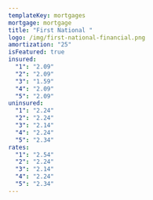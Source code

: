 ```yaml
---
templateKey: mortgages
mortgage: mortgage
title: "First National "
logo: /img/first-national-financial.png
amortization: "25"
isFeatured: true
insured:
  "1": "2.09"
  "2": "2.09"
  "3": "1.59"
  "4": "2.09"
  "5": "2.09"
uninsured:
  "1": "2.24"
  "2": "2.24"
  "3": "2.14"
  "4": "2.24"
  "5": "2.34"
rates:
  "1": "2.54"
  "2": "2.24"
  "3": "2.14"
  "4": "2.24"
  "5": "2.34"
---
```

